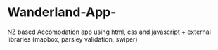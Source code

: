 # Wanderland-App-
NZ based Accomodation app using html, css and javascript + external libraries (mapbox, parsley validation, swiper) 
